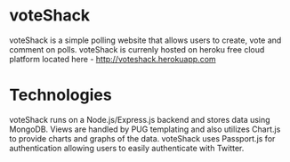 # voteShack

voteShack is a simple polling website that allows users to create, vote and comment on polls.
voteShack is currenly hosted on heroku free cloud platform located here - http://voteshack.herokuapp.com

# Technologies

voteShack runs on a Node.js/Express.js backend and stores data using MongoDB. 
Views are handled by PUG templating and also utilizes Chart.js to provide charts and graphs of the data.
voteShack uses Passport.js for authentication allowing users to easily authenticate with Twitter.
